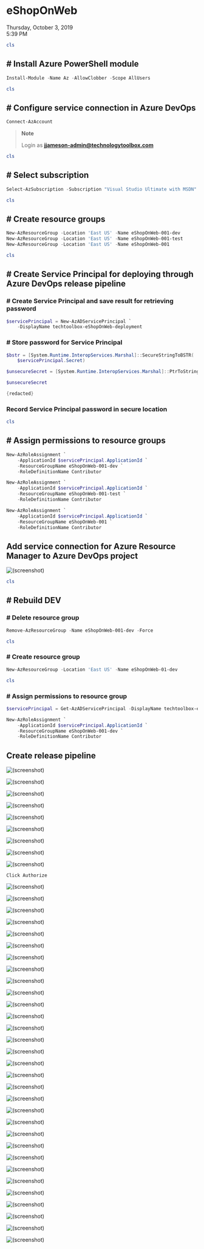 # eShopOnWeb

Thursday, October 3, 2019\
5:39 PM

```PowerShell
cls
```

## # Install Azure PowerShell module

```PowerShell
Install-Module -Name Az -AllowClobber -Scope AllUsers
```

```PowerShell
cls
```

## # Configure service connection in Azure DevOps

```PowerShell
Connect-AzAccount
```

> **Note**
>
> Login as **jjameson-admin@technologytoolbox.com**

```PowerShell
cls
```

## # Select subscription

```PowerShell
Select-AzSubscription -Subscription "Visual Studio Ultimate with MSDN"
```

```PowerShell
cls
```

## # Create resource groups

```PowerShell
New-AzResourceGroup -Location 'East US' -Name eShopOnWeb-001-dev
New-AzResourceGroup -Location 'East US' -Name eShopOnWeb-001-test
New-AzResourceGroup -Location 'East US' -Name eShopOnWeb-001
```

```PowerShell
cls
```

## # Create Service Principal for deploying through Azure DevOps release pipeline

### # Create Service Principal and save result for retrieving password

```PowerShell
$servicePrincipal = New-AzADServicePrincipal `
    -DisplayName techtoolbox-eShopOnWeb-deployment
```

### # Store password for Service Principal

```PowerShell
$bstr = [System.Runtime.InteropServices.Marshal]::SecureStringToBSTR(
    $servicePrincipal.Secret)

$unsecureSecret = [System.Runtime.InteropServices.Marshal]::PtrToStringAuto($bstr)

$unsecureSecret

{redacted}
```

### Record Service Principal password in secure location

```PowerShell
cls
```

## # Assign permissions to resource groups

```PowerShell
New-AzRoleAssignment `
    -ApplicationId $servicePrincipal.ApplicationId `
    -ResourceGroupName eShopOnWeb-001-dev `
    -RoleDefinitionName Contributor

New-AzRoleAssignment `
    -ApplicationId $servicePrincipal.ApplicationId `
    -ResourceGroupName eShopOnWeb-001-test `
    -RoleDefinitionName Contributor

New-AzRoleAssignment `
    -ApplicationId $servicePrincipal.ApplicationId `
    -ResourceGroupName eShopOnWeb-001 `
    -RoleDefinitionName Contributor
```

## Add service connection for Azure Resource Manager to Azure DevOps project

![(screenshot)](https://assets.technologytoolbox.com/screenshots/05/B52BFC1D22BF99191390D847FED2BA8F6A829F05.png)

```PowerShell
cls
```

## # Rebuild DEV

### # Delete resource group

```PowerShell
Remove-AzResourceGroup -Name eShopOnWeb-001-dev -Force
```

```PowerShell
cls
```

### # Create resource group

```PowerShell
New-AzResourceGroup -Location 'East US' -Name eShopOnWeb-01-dev
```

```PowerShell
cls
```

### # Assign permissions to resource group

```PowerShell
$servicePrincipal = Get-AzADServicePrincipal -DisplayName techtoolbox-eShopOnWeb-deployment

New-AzRoleAssignment `
    -ApplicationId $servicePrincipal.ApplicationId `
    -ResourceGroupName eShopOnWeb-001-dev `
    -RoleDefinitionName Contributor
```

## Create release pipeline

![(screenshot)](https://assets.technologytoolbox.com/screenshots/A0/E124BC1DFEF0011709F2033893310780DDBDECA0.png)

![(screenshot)](https://assets.technologytoolbox.com/screenshots/E5/FC99521E3DCBB8E4EE5622DEBC9F505D381E99E5.png)

![(screenshot)](https://assets.technologytoolbox.com/screenshots/76/2EDDC5026380FD4A49FF6556D59DC281C203E476.png)

![(screenshot)](https://assets.technologytoolbox.com/screenshots/9D/E04A1B674BDE9E6946235247DE59C0A032EF5C9D.png)

![(screenshot)](https://assets.technologytoolbox.com/screenshots/4F/3F8133E8E34D96A9F82DCD947C591AE919808E4F.png)

![(screenshot)](https://assets.technologytoolbox.com/screenshots/2E/93512CC1B45880F9DBEA4C7E6F31720ED9F3E02E.png)

![(screenshot)](https://assets.technologytoolbox.com/screenshots/59/04C20A814165793FFF231D078EF8432CADFDED59.png)

![(screenshot)](https://assets.technologytoolbox.com/screenshots/60/0F2C43F429AA3AAEFB40F9656A314EBF32B48960.png)

![(screenshot)](https://assets.technologytoolbox.com/screenshots/81/C075345D0AA06895406D8169889C088B412A8D81.png)

```
Click Authorize
```

![(screenshot)](https://assets.technologytoolbox.com/screenshots/B4/3DEB247E820E8067A6FA059B9D7C83CF2D428BB4.png)

![(screenshot)](https://assets.technologytoolbox.com/screenshots/06/78843BA12CF729F856B071AA219CF48290F06A06.png)

![(screenshot)](https://assets.technologytoolbox.com/screenshots/0D/67BD6CF92377EE0761B060B80A67CC9BF40D590D.png)

![(screenshot)](https://assets.technologytoolbox.com/screenshots/9A/725AE7DF5D909393704130AA27627260C2AD899A.png)

![(screenshot)](https://assets.technologytoolbox.com/screenshots/91/2EF54343BF8BFC31F4BB27F44B1CEED57973A891.png)

![(screenshot)](https://assets.technologytoolbox.com/screenshots/29/91587B09CDC9082E439C1EE6698580C114DFF629.png)

![(screenshot)](https://assets.technologytoolbox.com/screenshots/BA/28EE2CAB8A0FCAAEC329E71153E716703D6EF8BA.png)

![(screenshot)](https://assets.technologytoolbox.com/screenshots/1A/ECA9C9F6D4DAD3645E0A8FF0476F48E9659CBE1A.png)

![(screenshot)](https://assets.technologytoolbox.com/screenshots/99/D3E040EEAAF71E1EF2EC8B2450806731110F0F99.png)

![(screenshot)](https://assets.technologytoolbox.com/screenshots/E8/2E14E7674609F83E89F7CD060A6E0B2F330E40E8.png)

![(screenshot)](https://assets.technologytoolbox.com/screenshots/4A/FD3AACDFF1E2A8B7354E0DCE8E0ECB4D8F1EBD4A.png)

![(screenshot)](https://assets.technologytoolbox.com/screenshots/3B/0F6724532F5EB7792ADC226838FEB390FAE80B3B.png)

![(screenshot)](https://assets.technologytoolbox.com/screenshots/45/819C5F87893651B570C386F60E089B274A089845.png)

![(screenshot)](https://assets.technologytoolbox.com/screenshots/13/D6DADF29203964FBACF09EFA5DB84AEDB7D8BB13.png)

![(screenshot)](https://assets.technologytoolbox.com/screenshots/95/759F2249CA50839EF6F5F3EA1951213837EE7F95.png)

![(screenshot)](https://assets.technologytoolbox.com/screenshots/5C/4933972A065740C6500930238B8B01DF7D551E5C.png)

![(screenshot)](https://assets.technologytoolbox.com/screenshots/D4/ECF89830C367F9B279F1FDC3E7CF42BE600700D4.png)

![(screenshot)](https://assets.technologytoolbox.com/screenshots/4C/672ADD08D8172CC1DBD7168D241B95BDFAF7534C.png)

![(screenshot)](https://assets.technologytoolbox.com/screenshots/06/E04A32AC8A6C8417D25F8CAB8A3807F4E11EAD06.png)

![(screenshot)](https://assets.technologytoolbox.com/screenshots/94/96F9881A885FEF7046F488671E9A6DC659C54894.png)

![(screenshot)](https://assets.technologytoolbox.com/screenshots/77/CE4CBA3EE15A333B07F39560963A0D0F64993377.png)

![(screenshot)](https://assets.technologytoolbox.com/screenshots/21/EE78DB9AFFA3A91367243661B8CE5700600AA921.png)

![(screenshot)](https://assets.technologytoolbox.com/screenshots/AB/F701CDEF6AA3027A90ACAFEB5C0F2372074885AB.png)

![(screenshot)](https://assets.technologytoolbox.com/screenshots/59/C3739431B5FEAE6954422B342F453E77FBBAA759.png)

![(screenshot)](https://assets.technologytoolbox.com/screenshots/F3/570A7850218204B8F7804C408B3E3BB5DF7621F3.png)

![(screenshot)](https://assets.technologytoolbox.com/screenshots/98/CCB936C903EC2FC43436EE4A8E95EC7B48C2AD98.png)

![(screenshot)](https://assets.technologytoolbox.com/screenshots/2C/2896833FB2D89F8FFCD92ABE41A4BDE1C7E34A2C.png)

![(screenshot)](https://assets.technologytoolbox.com/screenshots/99/14C05E1DE5792E5BDA106ADC04CEF34F6FD5DD99.png)

![(screenshot)](https://assets.technologytoolbox.com/screenshots/F1/E50C72D3F22D6B1E856722F7C4E333E315DE43F1.png)

![(screenshot)](https://assets.technologytoolbox.com/screenshots/D1/BDDD7C1AB3F1410AFCC326D518A79DE5C39D08D1.png)

![(screenshot)](https://assets.technologytoolbox.com/screenshots/0A/0EFFE56F6C9FA651735EF88B2BE81D7F1875D30A.png)
